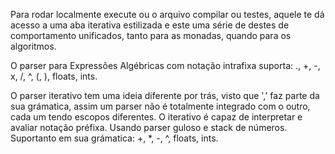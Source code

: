 Para rodar localmente execute ou o arquivo compilar ou testes, aquele te dá acesso a uma aba iterativa estilizada e este uma série de destes de comportamento unificados, tanto para as monadas, quando para os algoritmos.


O parser para Expressões Algébricas com notação intrafixa suporta: ., +, -, x, /, ^, (, ), floats, ints.


O parser iterativo tem uma ideia diferente por trás, visto que ',' faz parte da sua grámatica, assim um parser não é totalmente integrado com o outro, cada um tendo escopos diferentes. 
O iterativo é capaz de interpretar e avaliar notação préfixa. Usando parser guloso e stack de números. Suportanto em sua grámatica: +, *, -, ^, floats, ints.
